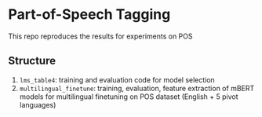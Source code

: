 # Part-of-Speech Tagging

This repo reproduces the results for experiments on POS

## Structure
1. ``lms_table4``: training and evaluation code for model selection
2. ``multilingual_finetune``: training, evaluation, feature extraction of mBERT models for multilingual finetuning on POS dataset (English + 5 pivot languages)